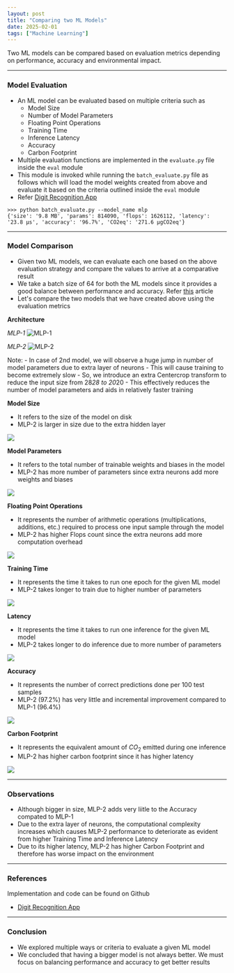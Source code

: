 ```yaml
---
layout: post
title: "Comparing two ML Models"
date: 2025-02-01
tags: ["Machine Learning"]
---
```


Two ML models can be compared based on evaluation metrics depending on performance, accuracy and environmental impact.

---

### Model Evaluation

- An ML model can be evaluated based on multiple criteria such as
    - Model Size
    - Number of Model Parameters
    - Floating Point Operations
    - Training Time
    - Inference Latency
    - Accuracy
    - Carbon Footprint
- Multiple evaluation functions are implemented in the `evaluate.py` file inside the `eval` module
- This module is invoked while running the `batch_evaluate.py` file as follows which will load the model weights created from above and evaluate it based on the criteria outlined inside the `eval` module
- Refer [Digit Recognition App](https://github.com/gouherdanish/mnist_classification)

```
>>> python batch_evaluate.py --model_name mlp
{'size': '9.8 MB', 'params': 814090, 'flops': 1626112, 'latency': '23.8 μs', 'accuracy': '96.7%', 'CO2eq': '271.6 μgCO2eq'}
```

---
### Model Comparison

- Given two ML models, we can evaluate each one based on the above evaluation strategy and compare the values to arrive at a comparative result
- We take a batch size of 64 for both the ML models since it provides a good balance between performance and accuracy. Refer [this](https://gouherdanish.github.io/2024/12/25/effects-of-batch-size.html) article
- Let's compare the two models that we have created above using the evaluation metrics

**Architecture**

_MLP-1_
<img src="{{site.url}}/images/mnist/mlp-1024_1.png" alt="MLP-1">

_MLP-2_
<img src="{{site.url}}/images/mnist/mlp-1024_2.png" alt="MLP-2">

Note:
    - In case of 2nd model, we will observe a huge jump in number of model parameters due to extra layer of neurons
    - This will cause training to become extremely slow 
    - So, we introduce an extra Centercrop transform to reduce the input size from 28*28 to 20*20
    - This effectively reduces the number of model parameters and aids in relatively faster training

**Model Size**

- It refers to the size of the model on disk
- MLP-2 is larger in size due to the extra hidden layer

<img src="{{site.url}}/images/mnist/mlp-comp-g1.png">

**Model Parameters**

- It refers to the total number of trainable weights and biases in the model
- MLP-2 has more number of parameters since extra neurons add more weights and biases

<img src="{{site.url}}/images/mnist/mlp-comp-g2.png">

**Floating Point Operations**

- It represents the number of arithmetic operations (multiplications, additions, etc.) required to process one input sample through the model 
- MLP-2 has higher Flops count since the extra neurons add more computation overhead 

<img src="{{site.url}}/images/mnist/mlp-comp-g3.png">

**Training Time**

- It represents the time it takes to run one epoch for the given ML model
- MLP-2 takes longer to train due to higher number of parameters

<img src="{{site.url}}/images/mnist/mlp-comp-g5.png">

**Latency**

- It represents the time it takes to run one inference for the given ML model
- MLP-2 takes longer to do inference due to more number of parameters

<img src="{{site.url}}/images/mnist/mlp-comp-g6.png">

**Accuracy**

- It represents the number of correct predictions done per 100 test samples
- MLP-2 (97.2%) has very little and incremental improvement compared to MLP-1 (96.4%)

<img src="{{site.url}}/images/mnist/mlp-comp-g4.png">

**Carbon Footprint**

- It represents the equivalent amount of $CO_2$ emitted during one inference
- MLP-2 has higher carbon footprint since it has higher latency 

<img src="{{site.url}}/images/mnist/mlp-comp-g4.png">

---
### Observations

- Although bigger in size, MLP-2 adds very liitle to the Accuracy compated to MLP-1
- Due to the extra layer of neurons, the computational complexity increases which causes MLP-2 performance to deteriorate as evident from higher Training Time and Inference Latency 
- Due to its higher latency, MLP-2 has higher Carbon Footprint and therefore has worse impact on the environment

---
### References

Implementation and code can be found on Github
- [Digit Recognition App](https://github.com/gouherdanish/mnist_classification)

---
### Conclusion

- We explored multiple ways or criteria to evaluate a given ML model
- We concluded that having a bigger model is not always better. We must focus on balancing performance and accuracy to get better results